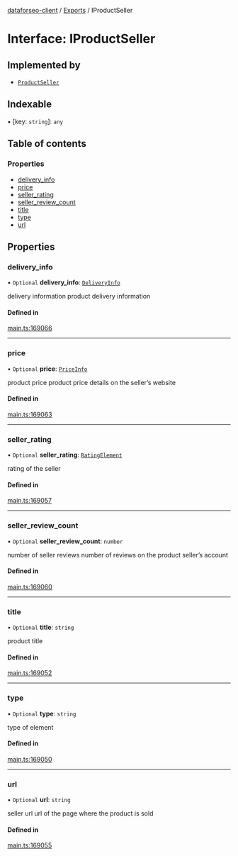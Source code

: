 [dataforseo-client](../README.md) / [Exports](../modules.md) / IProductSeller

# Interface: IProductSeller

## Implemented by

- [`ProductSeller`](../classes/ProductSeller.md)

## Indexable

▪ [key: `string`]: `any`

## Table of contents

### Properties

- [delivery\_info](IProductSeller.md#delivery_info)
- [price](IProductSeller.md#price)
- [seller\_rating](IProductSeller.md#seller_rating)
- [seller\_review\_count](IProductSeller.md#seller_review_count)
- [title](IProductSeller.md#title)
- [type](IProductSeller.md#type)
- [url](IProductSeller.md#url)

## Properties

### delivery\_info

• `Optional` **delivery\_info**: [`DeliveryInfo`](../classes/DeliveryInfo.md)

delivery information
product delivery information

#### Defined in

[main.ts:169066](https://github.com/dataforseo/TypeScriptClient/blob/7ca1aa4/main.ts#L169066)

___

### price

• `Optional` **price**: [`PriceInfo`](../classes/PriceInfo.md)

product price
product price details on the seller’s website

#### Defined in

[main.ts:169063](https://github.com/dataforseo/TypeScriptClient/blob/7ca1aa4/main.ts#L169063)

___

### seller\_rating

• `Optional` **seller\_rating**: [`RatingElement`](../classes/RatingElement.md)

rating of the seller

#### Defined in

[main.ts:169057](https://github.com/dataforseo/TypeScriptClient/blob/7ca1aa4/main.ts#L169057)

___

### seller\_review\_count

• `Optional` **seller\_review\_count**: `number`

number of seller reviews
number of reviews on the product seller’s account

#### Defined in

[main.ts:169060](https://github.com/dataforseo/TypeScriptClient/blob/7ca1aa4/main.ts#L169060)

___

### title

• `Optional` **title**: `string`

product title

#### Defined in

[main.ts:169052](https://github.com/dataforseo/TypeScriptClient/blob/7ca1aa4/main.ts#L169052)

___

### type

• `Optional` **type**: `string`

type of element

#### Defined in

[main.ts:169050](https://github.com/dataforseo/TypeScriptClient/blob/7ca1aa4/main.ts#L169050)

___

### url

• `Optional` **url**: `string`

seller url
url of the page where the product is sold

#### Defined in

[main.ts:169055](https://github.com/dataforseo/TypeScriptClient/blob/7ca1aa4/main.ts#L169055)
